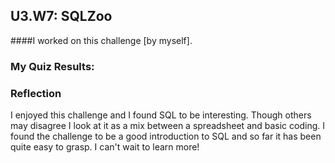 ## U3.W7: SQLZoo

####I worked on this challenge [by myself].



### My Quiz Results:
<!-- Include the link to your image (saved in the imgs folder) to display it inline. -->






### Reflection
I enjoyed this challenge and I found SQL to be interesting. Though others may disagree I look at it as a mix between a spreadsheet and basic coding. I found the challenge to be a good introduction to SQL and so far it has been quite easy to grasp. I can't wait to learn more!
